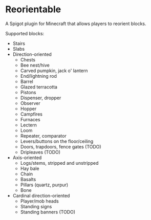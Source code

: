# Reorientable

A Spigot plugin for Minecraft that allows players to reorient blocks.

Supported blocks:

- Stairs
- Slabs
- Direction-oriented
  - Chests
  - Bee nest/hive
  - Carved pumpkin, jack o' lantern
  - End/lightning rod
  - Barrel
  - Glazed terracotta
  - Pistons
  - Dispenser, dropper
  - Observer
  - Hopper
  - Campfires
  - Furnaces
  - Lectern
  - Loom
  - Repeater, comparator
  - Levers/buttons on the floor/ceiling
  - Doors, trapdoors, fence gates (TODO)
  - Dripleaves (TODO)
- Axis-oriented
  - Logs/stems, stripped and unstripped
  - Hay bale
  - Chain
  - Basalts
  - Pillars (quartz, purpur)
  - Bone
- Cardinal direction-oriented
  - Player/mob heads
  - Standing signs
  - Standing banners (TODO)